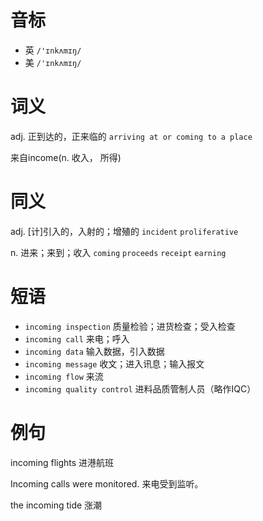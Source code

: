 # 音标

- 英 `/'ɪnkʌmɪŋ/`
- 美 `/'ɪnkʌmɪŋ/`

# 词义

adj. 正到达的，正来临的
`arriving at or coming to a place`



来自income(n. 收入， 所得)

# 同义

adj. [计]引入的，入射的；增殖的
`incident` `proliferative`

n. 进来；来到；收入
`coming` `proceeds` `receipt` `earning`

# 短语

- `incoming inspection` 质量检验；进货检查；受入检查
- `incoming call` 来电；呼入
- `incoming data` 输入数据，引入数据
- `incoming message` 收文；进入讯息；输入报文
- `incoming flow` 来流
- `incoming quality control` 进料品质管制人员（略作IQC）

# 例句

incoming flights
进港航班

Incoming calls were monitored.
来电受到监听。

the incoming tide
涨潮


